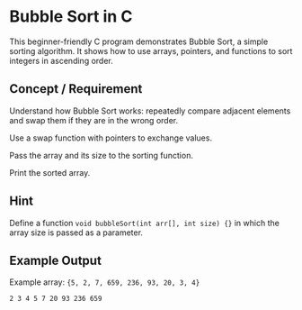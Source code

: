 # Bubble Sort in C

This beginner-friendly C program demonstrates Bubble Sort, a simple sorting algorithm.
It shows how to use arrays, pointers, and functions to sort integers in ascending order.

## Concept / Requirement

Understand how Bubble Sort works: repeatedly compare adjacent elements and swap them if they are in the wrong order.

Use a swap function with pointers to exchange values.

Pass the array and its size to the sorting function.

Print the sorted array.

## Hint

Define a function `void bubbleSort(int arr[], int size) {}` in which the array size is passed as a parameter.

## Example Output
Example array: `{5, 2, 7, 659, 236, 93, 20, 3, 4}`
```pgsql
2 3 4 5 7 20 93 236 659
```
